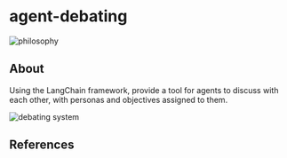 # agent-debating

![philosophy](https://github.com/yurukatsu/langchain-playground/assets/95223135/16f6e6c4-20a6-4f01-9f36-c2e7e29e8ab2)

## About

Using the LangChain framework, provide a tool for agents to discuss with each other, with personas and objectives assigned to them.

![debating system](https://github.com/yurukatsu/langchain-playground/assets/95223135/02f68559-7dda-4f8c-991f-64b4f5b9c783)

## References



